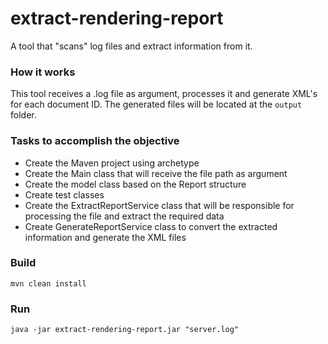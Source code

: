 # extract-rendering-report
A tool that "scans" log files and extract information from it.


### How it works

This tool receives a .log file as argument, processes it and generate XML's for each document ID. The generated files will be located at the  `output` folder.


### Tasks to accomplish the objective
- Create the Maven project using archetype
- Create the Main class that will receive the file path as argument
- Create the model class based on the Report structure
- Create test classes
- Create the ExtractReportService class that will be responsible for processing the file and extract the required data
- Create GenerateReportService class to convert the extracted information and generate the XML files


### Build

```
mvn clean install
```

### Run

```
java -jar extract-rendering-report.jar "server.log"
```
